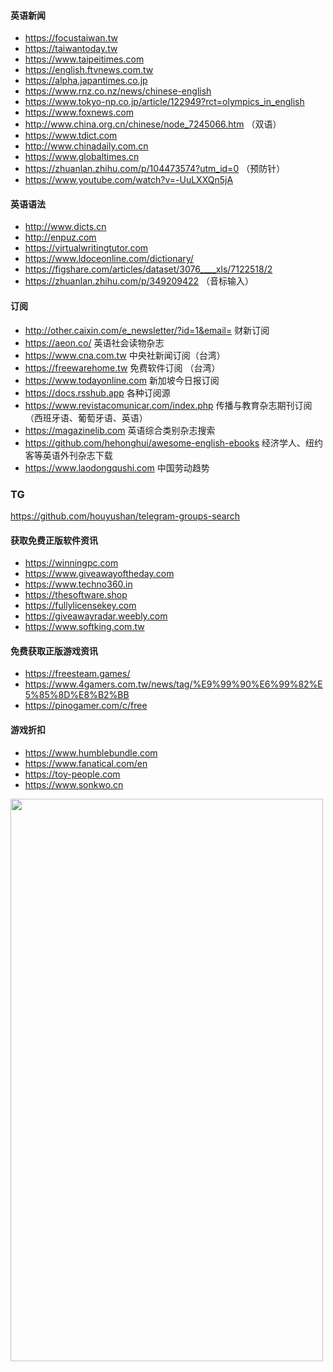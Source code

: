 #### 英语新闻

* https://focustaiwan.tw
* https://taiwantoday.tw
* https://www.taipeitimes.com
* https://english.ftvnews.com.tw
* https://alpha.japantimes.co.jp
* https://www.rnz.co.nz/news/chinese-english
* https://www.tokyo-np.co.jp/article/122949?rct=olympics_in_english
* https://www.foxnews.com
* http://www.china.org.cn/chinese/node_7245066.htm （双语）
* https://www.tdict.com
* http://www.chinadaily.com.cn
* https://www.globaltimes.cn
* https://zhuanlan.zhihu.com/p/104473574?utm_id=0 （预防针）
* https://www.youtube.com/watch?v=-UuLXXQn5jA

#### 英语语法

* http://www.dicts.cn
* http://enpuz.com
* https://virtualwritingtutor.com
* https://www.ldoceonline.com/dictionary/
* https://figshare.com/articles/dataset/3076____xls/7122518/2
* https://zhuanlan.zhihu.com/p/349209422 （音标输入）

#### 订阅

* http://other.caixin.com/e_newsletter/?id=1&email= 财新订阅
* https://aeon.co/ 英语社会读物杂志
* https://www.cna.com.tw 中央社新闻订阅（台湾）
* https://freewarehome.tw 免费软件订阅 （台湾）
* https://www.todayonline.com 新加坡今日报订阅
* https://docs.rsshub.app 各种订阅源
* https://www.revistacomunicar.com/index.php 传播与教育杂志期刊订阅（西班牙语、葡萄牙语、英语）
* https://magazinelib.com 英语综合类别杂志搜索
* https://github.com/hehonghui/awesome-english-ebooks 经济学人、纽约客等英语外刊杂志下载
* https://www.laodongqushi.com 中国劳动趋势

### TG

https://github.com/houyushan/telegram-groups-search

#### 获取免费正版软件资讯

* https://winningpc.com
* https://www.giveawayoftheday.com
* https://www.techno360.in
* https://thesoftware.shop
* https://fullylicensekey.com
* https://giveawayradar.weebly.com
* https://www.softking.com.tw

#### 免费获取正版游戏资讯

* https://freesteam.games/
* https://www.4gamers.com.tw/news/tag/%E9%99%90%E6%99%82%E5%85%8D%E8%B2%BB
* https://pinogamer.com/c/free

#### 游戏折扣

* https://www.humblebundle.com
* https://www.fanatical.com/en
* https://toy-people.com
* https://www.sonkwo.cn

<img align="left" src="https://github.com/hoochanlon/hamulete/assets/35732922/5da44925-50ba-4177-b81f-191e4cdef154.png" width="500 " height="900" />

<!--![ ](https://fastly.jsdelivr.net/gh/hoochanlon/w3-goto-world/W3UnitTest/titong.PNG)-->

